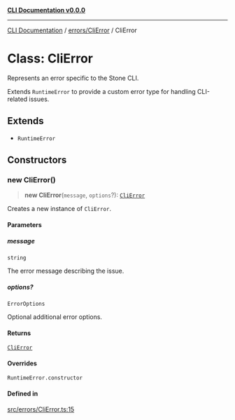 [**CLI Documentation v0.0.0**](../../../README.md)

***

[CLI Documentation](../../../modules.md) / [errors/CliError](../README.md) / CliError

# Class: CliError

Represents an error specific to the Stone CLI.

Extends `RuntimeError` to provide a custom error type for handling CLI-related issues.

## Extends

- `RuntimeError`

## Constructors

### new CliError()

> **new CliError**(`message`, `options`?): [`CliError`](CliError.md)

Creates a new instance of `CliError`.

#### Parameters

##### message

`string`

The error message describing the issue.

##### options?

`ErrorOptions`

Optional additional error options.

#### Returns

[`CliError`](CliError.md)

#### Overrides

`RuntimeError.constructor`

#### Defined in

[src/errors/CliError.ts:15](https://github.com/stonemjs/cli/blob/7903e21087d732d9d42947a348eb3c473963e042/src/errors/CliError.ts#L15)
